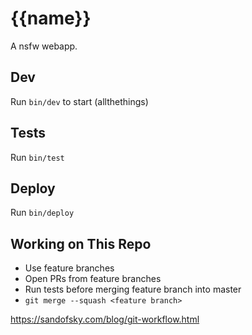 # {{name}}

A nsfw webapp.


## Dev

Run `bin/dev` to start (allthethings)


## Tests

Run `bin/test`


## Deploy

Run `bin/deploy`


## Working on This Repo

* Use feature branches
* Open PRs from feature branches
* Run tests before merging feature branch into master
* `git merge --squash <feature branch>`

https://sandofsky.com/blog/git-workflow.html
